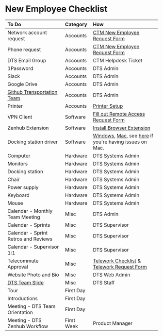 # New Employee Checklist

| To Do | Category | How |
| :--- | :--- | :--- |
| Network account request | Accounts | [CTM New Employee Request Form](https://apps.austintexas.gov/helpdesk/newemployee/index.cfm) |
| Phone request | Accounts | [CTM New Employee Request Form](https://apps.austintexas.gov/helpdesk/newemployee/index.cfm) |
| DTS Email Group | Accounts | CTM Helpdesk Ticket |
| 1Password | Accounts | DTS Admin |
| Slack | Accounts | DTS Admin |
| Google Drive | Accounts | DTS Admin |
| [Github Transportation Team](https://github.com/orgs/cityofaustin/teams/transportation/members) | Accounts | DTS Admin |
| Printer | Accounts | [Printer Setup](https://github.com/orgs/cityofaustin/teams/transportation/discussions/4) |
| VPN Client | Software | [Fill out Remote Access Request Form](https://apps.austintexas.gov/helpdesk/remote/) |
| Zenhub Extension | Software | [Install Browser Extension](https://www.zenhub.com/) |
| Docking station driver | Software | [Windows](https://www.dell.com/support/home/us/en/04/product-support/product/dell-universal-dock-d6000/drivers), [Mac](https://www.displaylink.com/downloads/macos), see [here](https://support.displaylink.com/knowledgebase/articles/1188004-macos-10-13-or-10-14-video-functionality-not-enab) if you're having issues on Mac. |
| Computer | Hardware | DTS Systems Admin |
| Monitors | Hardware | DTS Systems Admin |
| Docking station | Hardware | DTS Systems Admin |
| Chair | Hardware | DTS Systems Admin |
| Power supply | Hardware | DTS Systems Admin |
| Keyboard | Hardware | DTS Systems Admin |
| Mouse | Hardware | DTS Systems Admin |
| Calendar - Monthly Team Meeting | Misc | DTS Admin |
| Calendar - Sprints | Misc | DTS Supervisor |
| Calendar - Sprint Retros and Reviews | Misc | DTS Supervisor |
| Calendar - Supervisor 1:1 | Misc | DTS Supervisor |
| Telecommute Approval | Misc | [Telework Checklist](https://github.com/cityofaustin/atd-data-tech/wiki/files/telework_checklist.pdf) & [Telework Request Form](https://github.com/cityofaustin/atd-data-tech/wiki/files/Telework_Request_Form_fillable.pdf) |
| Website Photo and Bio | Misc | DTS Web Admin |
| [DTS Team Slide](https://docs.google.com/presentation/d/1tHKTfUgQ-uAXdRBkEdXqR7ryBo_LTU86IzQxo1gJoeA/edit#slide=id.gc64f254bde_0_91) | Misc | DTS Staff  |
| Tour | First Day |  |
| Introductions | First Day |  |
| Meeting - DTS Team Orientation | First Day |  |
| Meeting - DTS Zenhub Workflow | First Week | Product Manager |

